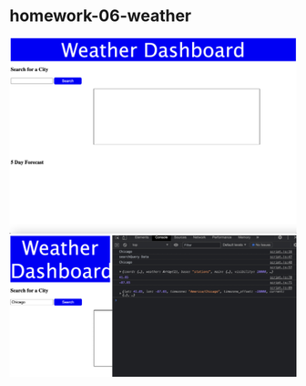 # homework-06-weather
![screenshot](./assets/screenshot.jpg "Screenshot")
![screenshot](./assets/screenshot2.jpg "screenshot2")
